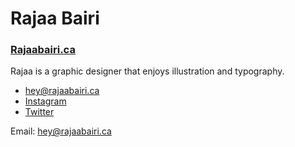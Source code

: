 # Rajaa Bairi

### [Rajaabairi.ca](https://rajaabairi.ca)

Rajaa is a graphic designer that enjoys illustration and typography.

- [hey@rajaabairi.ca](mailto:hey@rajaabairi.ca)
- [Instagram](instagram.com/rawjaaaaaa)
- [Twitter](twitter.com/rajaabairi)

Email: hey@rajaabairi.ca